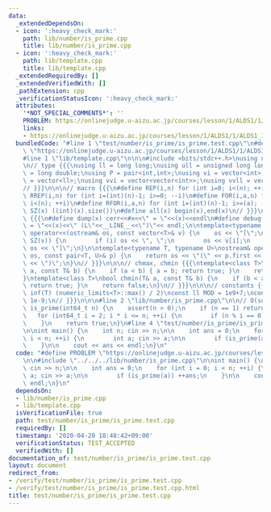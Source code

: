 ```yaml
---
data:
  _extendedDependsOn:
  - icon: ':heavy_check_mark:'
    path: lib/number/is_prime.cpp
    title: lib/number/is_prime.cpp
  - icon: ':heavy_check_mark:'
    path: lib/template.cpp
    title: lib/template.cpp
  _extendedRequiredBy: []
  _extendedVerifiedWith: []
  _pathExtension: cpp
  _verificationStatusIcon: ':heavy_check_mark:'
  attributes:
    '*NOT_SPECIAL_COMMENTS*': ''
    PROBLEM: https://onlinejudge.u-aizu.ac.jp/courses/lesson/1/ALDS1/1/ALDS1_1_C
    links:
    - https://onlinejudge.u-aizu.ac.jp/courses/lesson/1/ALDS1/1/ALDS1_1_C
  bundledCode: "#line 1 \"test/number/is_prime/is_prime.test.cpp\"\n#define PROBLEM\
    \ \"https://onlinejudge.u-aizu.ac.jp/courses/lesson/1/ALDS1/1/ALDS1_1_C\"\n\n\
    #line 1 \"lib/template.cpp\"\n\n\n#include <bits/stdc++.h>\nusing namespace std;\n\
    \n// type {{{\nusing ll = long long;\nusing ull = unsigned long long;\nusing ld\
    \ = long double;\nusing P = pair<int,int>;\nusing vi = vector<int>;\nusing vll\
    \ = vector<ll>;\nusing vvi = vector<vector<int>>;\nusing vvll = vector<vector<ll>>;\n\
    // }}}\n\n\n// macro {{{\n#define REP(i,n) for (int i=0; i<(n); ++i)\n#define\
    \ RREP(i,n) for (int i=(int)(n)-1; i>=0; --i)\n#define FOR(i,a,n) for (int i=(a);\
    \ i<(n); ++i)\n#define RFOR(i,a,n) for (int i=(int)(n)-1; i>=(a); --i)\n\n#define\
    \ SZ(x) ((int)(x).size())\n#define all(x) begin(x),end(x)\n// }}}\n\n\n// debug\
    \ {{{\n#define dump(x) cerr<<#x<<\" = \"<<(x)<<endl\n#define debug(x) cerr<<#x<<\"\
    \ = \"<<(x)<<\" (L\"<<__LINE__<<\")\"<< endl;\n\ntemplate<typename T>\nostream&\
    \ operator<<(ostream& os, const vector<T>& v) {\n    os << \"[\";\n    REP (i,\
    \ SZ(v)) {\n        if (i) os << \", \";\n        os << v[i];\n    }\n    return\
    \ os << \"]\";\n}\n\ntemplate<typename T, typename U>\nostream& operator<<(ostream&\
    \ os, const pair<T, U>& p) {\n    return os << \"(\" << p.first << \" \" << p.second\
    \ << \")\";\n}\n// }}}\n\n\n// chmax, chmin {{{\ntemplate<class T>\nbool chmax(T&\
    \ a, const T& b) {\n    if (a < b) { a = b; return true; }\n    return false;\n\
    }\ntemplate<class T>\nbool chmin(T& a, const T& b) {\n    if (b < a) { a = b;\
    \ return true; }\n    return false;\n}\n// }}}\n\n\n// constants {{{\n#define\
    \ inf(T) (numeric_limits<T>::max() / 2)\nconst ll MOD = 1e9+7;\nconst ld EPS =\
    \ 1e-9;\n// }}}\n\n\n#line 2 \"lib/number/is_prime.cpp\"\n\n// O(sqrt(n))\nbool\
    \ is_prime(int64_t n) {\n    assert(n > 0);\n    if (n == 1) return false;\n \
    \   for (int64_t i = 2; i * i <= n; ++i) {\n        if (n % i == 0) return false;\n\
    \    }\n    return true;\n}\n#line 4 \"test/number/is_prime/is_prime.test.cpp\"\
    \n\nint main() {\n    int n; cin >> n;\n\n    int ans = 0;\n    for (int i = 0;\
    \ i < n; ++i) {\n        int a; cin >> a;\n\n        if (is_prime(a)) ++ans;\n\
    \    }\n\n    cout << ans << endl;\n}\n"
  code: "#define PROBLEM \"https://onlinejudge.u-aizu.ac.jp/courses/lesson/1/ALDS1/1/ALDS1_1_C\"\
    \n\n#include \"../../../lib/number/is_prime.cpp\"\n\nint main() {\n    int n;\
    \ cin >> n;\n\n    int ans = 0;\n    for (int i = 0; i < n; ++i) {\n        int\
    \ a; cin >> a;\n\n        if (is_prime(a)) ++ans;\n    }\n\n    cout << ans <<\
    \ endl;\n}\n"
  dependsOn:
  - lib/number/is_prime.cpp
  - lib/template.cpp
  isVerificationFile: true
  path: test/number/is_prime/is_prime.test.cpp
  requiredBy: []
  timestamp: '2020-04-20 18:48:42+09:00'
  verificationStatus: TEST_ACCEPTED
  verifiedWith: []
documentation_of: test/number/is_prime/is_prime.test.cpp
layout: document
redirect_from:
- /verify/test/number/is_prime/is_prime.test.cpp
- /verify/test/number/is_prime/is_prime.test.cpp.html
title: test/number/is_prime/is_prime.test.cpp
---
```

